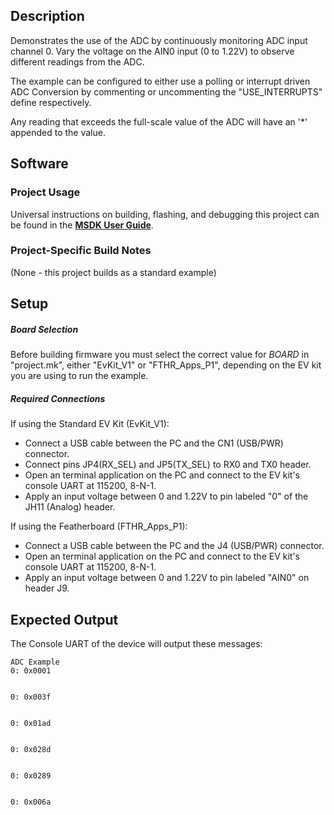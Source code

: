 ## Description

Demonstrates the use of the ADC by continuously monitoring ADC input channel 0.  Vary the voltage on the AIN0 input (0 to 1.22V) to observe different readings from the ADC.

The example can be configured to either use a polling or interrupt driven ADC Conversion by commenting or uncommenting the "USE_INTERRUPTS" define respectively. 

Any reading that exceeds the full-scale value of the ADC will have an '*' appended to the value.


## Software

### Project Usage

Universal instructions on building, flashing, and debugging this project can be found in the **[MSDK User Guide](https://analog-devices-msdk.github.io/msdk/USERGUIDE/)**.

### Project-Specific Build Notes

(None - this project builds as a standard example)

## Setup

##### Board Selection
Before building firmware you must select the correct value for _BOARD_  in "project.mk", either "EvKit\_V1" or "FTHR\_Apps\_P1", depending on the EV kit you are using to run the example.

##### Required Connections
If using the Standard EV Kit (EvKit\_V1):
-   Connect a USB cable between the PC and the CN1 (USB/PWR) connector.
-   Connect pins JP4(RX_SEL) and JP5(TX_SEL) to RX0 and TX0  header.
-   Open an terminal application on the PC and connect to the EV kit's console UART at 115200, 8-N-1.
-   Apply an input voltage between 0 and 1.22V to pin labeled "0" of the JH11 (Analog) header.

If using the Featherboard (FTHR\_Apps\_P1):
-   Connect a USB cable between the PC and the J4 (USB/PWR) connector.
-   Open an terminal application on the PC and connect to the EV kit's console UART at 115200, 8-N-1.
-   Apply an input voltage between 0 and 1.22V to pin labeled "AIN0" on header J9.

## Expected Output

The Console UART of the device will output these messages:

```
ADC Example
0: 0x0001


0: 0x003f


0: 0x01ad


0: 0x028d


0: 0x0289


0: 0x006a
```
